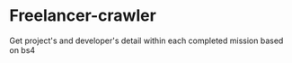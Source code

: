 # Freelancer-crawler
Get project's and developer's detail within each completed mission based on bs4
